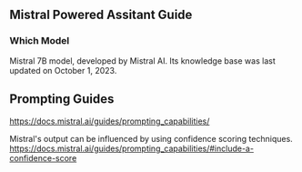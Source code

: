 ## Mistral Powered Assitant Guide

### Which Model

Mistral 7B model, developed by Mistral AI. Its knowledge base was last updated on October 1, 2023.


## Prompting Guides

https://docs.mistral.ai/guides/prompting_capabilities/

Mistral's output can be influenced by using confidence scoring techniques.
https://docs.mistral.ai/guides/prompting_capabilities/#include-a-confidence-score